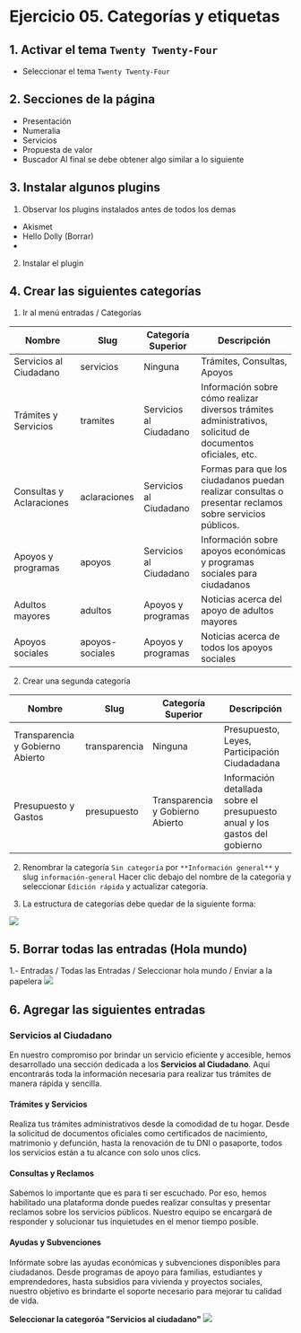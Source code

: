 # Ejercicio 05. Categorías y etiquetas

## 1. Activar el tema `Twenty Twenty-Four`
- Seleccionar el tema `Twenty Twenty-Four`

## 2. Secciones de la página
- Presentación
- Numeralia
- Servicios
- Propuesta de valor
- Buscador
Al final se debe obtener algo similar a lo siguiente

## 3. Instalar algunos plugins
1. Observar los plugins instalados antes de todos los demas
- Akismet
- Hello Dolly (Borrar)
- 

2. Instalar el plugin 


## 4. Crear las siguientes categorías

1. Ir al menú entradas / Categorías

| Nombre | Slug | Categoría Superior | Descripción |
|--|--|--|--|
Servicios al Ciudadano | servicios | Ninguna | Trámites, Consultas, Apoyos| 
Trámites y Servicios | tramites | Servicios al Ciudadano| Información sobre cómo realizar diversos trámites administrativos, solicitud de documentos oficiales, etc. | 
| Consultas y Aclaraciones | aclaraciones | Servicios al Ciudadano| Formas para que los ciudadanos puedan realizar consultas o presentar reclamos sobre servicios públicos. | 
| Apoyos y programas | apoyos | Servicios al Ciudadano| Información sobre apoyos económicas y programas sociales para ciudadanos |
| Adultos mayores | adultos | Apoyos y programas | Noticias acerca del apoyo de adultos mayores| 
| Apoyos sociales | apoyos-sociales | Apoyos y programas | Noticias acerca de todos los apoyos sociales |

2. Crear una segunda categoría

| Nombre | Slug | Categoría Superior | Descripción |
|--|--|--|--|
| Transparencia y Gobierno Abierto | transparencia | Ninguna | Presupuesto, Leyes, Participación Ciudadadana | 
| Presupuesto y Gastos | presupuesto | Transparencia y Gobierno Abierto  | Información detallada sobre el presupuesto anual y los gastos del gobierno|


2. Renombrar la categoría `Sin categoría` por `**Información general**` y slug `información-general`
Hacer clic debajo del nombre de la categoría y seleccionar `Edición rápida` y actualizar categoría.

3. La estructura de categorías debe quedar de la siguiente forma:

![](https://i.imgur.com/36dCClG.png)


## 5.  Borrar todas las entradas (Hola mundo)
1.- Entradas / Todas las Entradas / Seleccionar hola mundo / Enviar a la papelera
![](https://i.imgur.com/AXvmS19.png)

## 6. Agregar las siguientes entradas

### Servicios al Ciudadano

En nuestro compromiso por brindar un servicio eficiente y accesible, hemos desarrollado una sección dedicada a los **Servicios al Ciudadano**. Aquí encontrarás toda la información necesaria para realizar tus trámites de manera rápida y sencilla.

#### Trámites y Servicios

Realiza tus trámites administrativos desde la comodidad de tu hogar. Desde la solicitud de documentos oficiales como certificados de nacimiento, matrimonio y defunción, hasta la renovación de tu DNI o pasaporte, todos los servicios están a tu alcance con solo unos clics.

#### Consultas y Reclamos

Sabemos lo importante que es para ti ser escuchado. Por eso, hemos habilitado una plataforma donde puedes realizar consultas y presentar reclamos sobre los servicios públicos. Nuestro equipo se encargará de responder y solucionar tus inquietudes en el menor tiempo posible.

#### Ayudas y Subvenciones

Infórmate sobre las ayudas económicas y subvenciones disponibles para ciudadanos. Desde programas de apoyo para familias, estudiantes y emprendedores, hasta subsidios para vivienda y proyectos sociales, nuestro objetivo es brindarte el soporte necesario para mejorar tu calidad de vida.

**Seleccionar la categoróa "Servicios al ciudadano"**
![](https://i.imgur.com/4Bjzpr4.png)



<!--stackedit_data:
eyJoaXN0b3J5IjpbLTE0OTM4ODM0MjYsLTEzNzY1MzE2NjEsMT
gzNjY0NDAyMCwxOTA2MTE1MzRdfQ==
-->